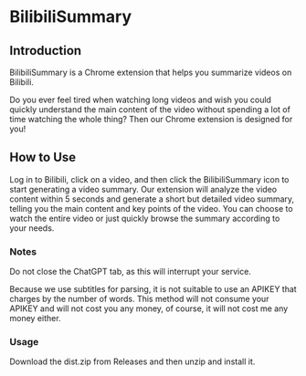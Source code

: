 # BilibiliSummary
## Introduction
BilibiliSummary is a Chrome extension that helps you summarize videos on Bilibili.

Do you ever feel tired when watching long videos and wish you could quickly understand the main content of the video without spending a lot of time watching the whole thing? Then our Chrome extension is designed for you!

## How to Use
Log in to Bilibili, click on a video, and then click the BilibiliSummary icon to start generating a video summary. Our extension will analyze the video content within 5 seconds and generate a short but detailed video summary, telling you the main content and key points of the video. You can choose to watch the entire video or just quickly browse the summary according to your needs.

### Notes
Do not close the ChatGPT tab, as this will interrupt your service.

Because we use subtitles for parsing, it is not suitable to use an APIKEY that charges by the number of words. This method will not consume your APIKEY and will not cost you any money, of course, it will not cost me any money either.


### Usage
Download the dist.zip from Releases and then unzip and install it.

